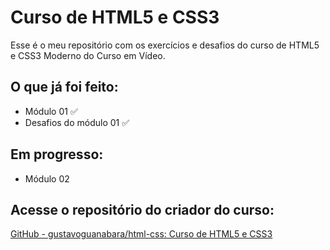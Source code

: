 # Curso de HTML5 e CSS3
Esse é o meu repositório com os exercícios e desafios do curso de HTML5 e CSS3 Moderno do Curso em Vídeo.
## O que já foi feito:

 - Módulo 01 ✅
 - Desafios do módulo 01 ✅

## Em progresso:
- Módulo 02 
## Acesse o repositório do criador do curso: 
[GitHub - gustavoguanabara/html-css: Curso de HTML5 e CSS3](https://github.com/gustavoguanabara/html-css)
